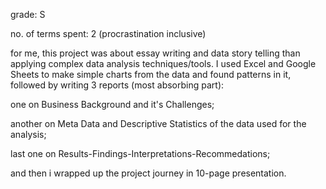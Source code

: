 grade: S

no. of terms spent: 2 (procrastination inclusive)

for me, this project was about essay writing and data story telling than applying complex data analysis techniques/tools.
I used Excel and Google Sheets to make simple charts from the data and found patterns in it, followed by writing 3 reports (most absorbing part):

one on Business Background and it's Challenges;

another on Meta Data and Descriptive Statistics of the data used for the analysis; 

last one on Results-Findings-Interpretations-Recommedations;

and then i wrapped up the project journey in 10-page presentation.

